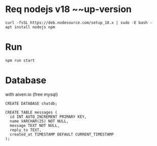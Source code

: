 # Req nodejs v18 ~~up-version
```
curl -fsSL https://deb.nodesource.com/setup_18.x | sudo -E bash -
apt install nodejs npm
```

# Run
```
npm run start
```
# Database 

with aiven.io (free mysql)
```
CREATE DATABASE chatdb;

CREATE TABLE messages (
  id INT AUTO_INCREMENT PRIMARY KEY,
  name VARCHAR(25) NOT NULL,
  message TEXT NOT NULL,
  reply_to TEXT,
  created_at TIMESTAMP DEFAULT CURRENT_TIMESTAMP
);
```
